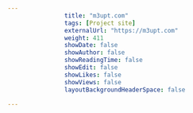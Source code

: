 ---
                title: "m3upt.com"
                tags: [Project site]
                externalUrl: "https://m3upt.com"
                weight: 411
                showDate: false
                showAuthor: false
                showReadingTime: false
                showEdit: false
                showLikes: false
                showViews: false
                layoutBackgroundHeaderSpace: false
                ---
